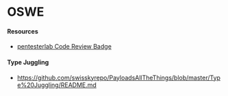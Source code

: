 # OSWE

#### Resources

- [pentesterlab Code Review Badge](https://pentesterlab.com/badges/codereview)

#### Type Juggling

- https://github.com/swisskyrepo/PayloadsAllTheThings/blob/master/Type%20Juggling/README.md


